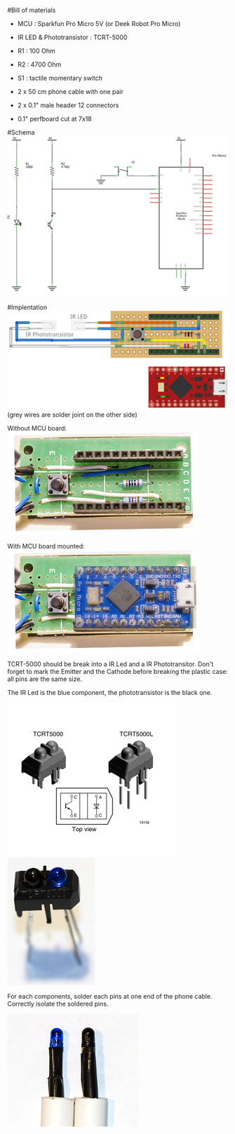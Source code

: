 
#Bill of materials
* MCU : Sparkfun Pro Micro 5V (or Deek Robot Pro Micro)
* IR LED & Phototransistor : TCRT-5000
* R1 : 100 Ohm
* R2 : 4700 Ohm
* S1 : tactile momentary switch


* 2 x 50 cm phone cable with one pair
* 2 x 0.1" male header 12 connectors
* 0.1" perfboard cut at 7x18    


#Schema
![](SHTR_schema.png)

#Implentation
![](SHTR_bb.png)
(grey wires are solder joint on the other side)

Without MCU board:
![](bottom.jpg)

With MCU board mounted:
![](top.jpg)

TCRT-5000 should be break into a IR Led and a IR Phototransitor. Don't forget to mark the Emitter and the Cathode before breaking the plastic case: all pins are the same size.

The IR Led is the blue component, the phototransistor is the black one.

![](TCRT-5000.png) ![](TCRT-5000L.jpg)

For each components, solder each pins at one end of the phone cable. Correctly isolate the soldered pins.

![](sondes.jpg)  
